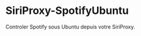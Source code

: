 SiriProxy-SpotifyUbuntu
=======================

Controler Spotify sous Ubuntu depuis votre SiriProxy.